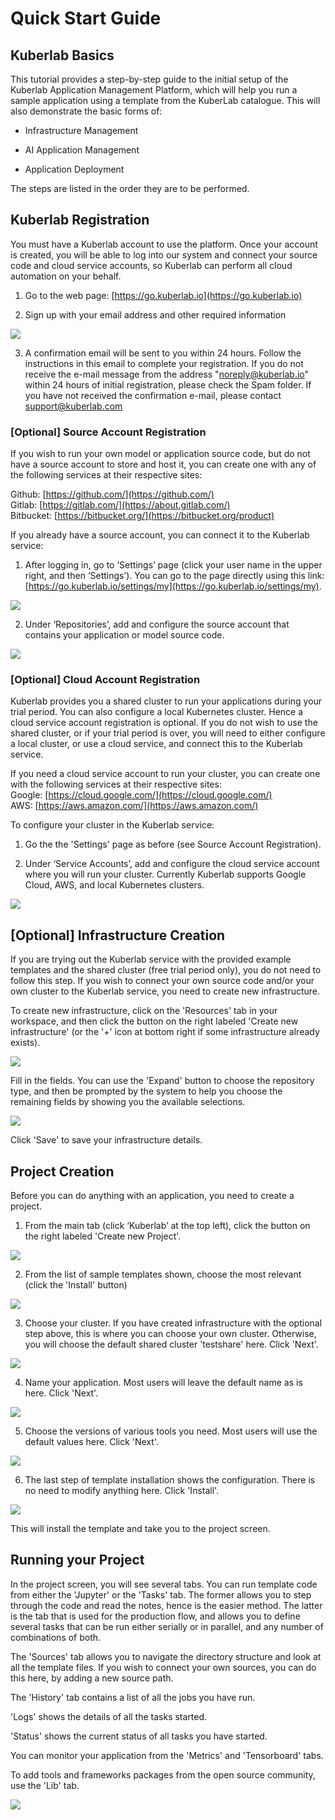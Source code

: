 # Quick Start Guide

## Kuberlab Basics

This tutorial provides a step-by-step guide to the initial setup of the Kuberlab Application Management Platform, which will help you run a sample application using a template from the KuberLab catalogue. This will also demonstrate the basic forms of:

* Infrastructure Management

* AI Application Management

* Application Deployment

The steps are listed in the order they are to be performed.


## Kuberlab Registration

You must have a Kuberlab account to use the platform. Once your account is created, you will be able to log into our system and connect your source code and cloud service accounts, so Kuberlab can perform all cloud automation on your behalf.

1. Go to the web page: [https://go.kuberlab.io](https://go.kuberlab.io)

2. Sign up with your email address and other required information 

![](img/quickstart/login.png)

3. A confirmation email will be sent to you within 24 hours. Follow the instructions in this email to complete your registration. If you do not receive the e-mail message from the address "noreply@kuberlab.io" within 24 hours of initial registration, please check the Spam folder. If you have not received the confirmation e-mail, please contact [support@kuberlab.com](mailto:support@kuberlab.com)


### [Optional] Source Account Registration

If you wish to run your own model or application source code, but do not have a source account to store and host it, you can create one with any of the following services at their respective sites:  

Github: [https://github.com/](https://github.com/)  
Gitlab: [https://gitlab.com/](https://about.gitlab.com/)  
Bitbucket: [https://bitbucket.org/](https://bitbucket.org/product)  

If you already have a source account, you can connect it to the Kuberlab service:

1. After logging in, go to ‘Settings’ page (click your user name in the upper right, and then ‘Settings’). You can go to the page directly using this link: [https://go.kuberlab.io/settings/my](https://go.kuberlab.io/settings/my).

![](img/quickstart/settings.png)

2. Under ‘Repositories’, add and configure the source account that contains your application or model source code. 

![](img/quickstart/add_repo.png)


### [Optional] Cloud Account Registration

Kuberlab provides you a shared cluster to run your applications during your trial period. You can also configure a local Kubernetes cluster. Hence a cloud service account registration is optional. If you do not wish to use the shared cluster, or if your trial period is over, you will need to either configure a local cluster, or use a cloud service, and connect this to the Kuberlab service.

If you need a cloud service account to run your cluster, you can create one with the following services at their respective sites:  
Google: [https://cloud.google.com/](https://cloud.google.com/)  
AWS: [https://aws.amazon.com/](https://aws.amazon.com/)  

To configure your cluster in the Kuberlab service:
1. Go the the 'Settings' page as before (see Source Account Registration).

2. Under ‘Service Accounts’, add and configure the cloud service account where you will run your cluster. Currently Kuberlab supports Google Cloud, AWS, and local Kubernetes clusters.

![](img/quickstart/add_service.png)

## [Optional] Infrastructure Creation

If you are trying out the Kuberlab service with the provided example templates and the shared cluster (free trial period only), you do not need to follow this step. If you wish to connect your own source code and/or your own cluster to the Kuberlab service, you need to create new infrastructure.

To create new infrastructure, click on the 'Resources' tab in your workspace, and then click the button on the right labeled 'Create new infrastructure' (or the '+' icon at bottom right if some infrastructure already exists).

![](img/quickstart/resources.png)

Fill in the fields. You can use the 'Expand' button to choose the repository type, and then be prompted by the system to help you choose the remaining fields by showing you the available selections.

![](img/quickstart/new_infra.png)

Click 'Save' to save your infrastructure details.

## Project Creation

Before you can do anything with an application, you need to create a project.

1. From the main tab (click ‘Kuberlab’ at the top left), click the button on the right labeled 'Create new Project'.

![](img/quickstart/new_project.png)

2. From the list of sample templates shown, choose the most relevant (click the 'Install' button)

![](img/quickstart/proj_sample_templates.png)

3. Choose your cluster. If you have created infrastructure with the optional step above, this is where you can choose your own cluster. Otherwise, you will choose the default shared cluster 'testshare' here. Click 'Next'.

![](img/quickstart/choose_cluster.png)

4. Name your application. Most users will leave the default name as is here. Click 'Next'.

![](img/quickstart/name_app.png)

5. Choose the versions of various tools you need. Most users will use the default values here. Click 'Next'.

![](img/quickstart/version_select.png)

6. The last step of template installation shows the configuration. There is no need to modify anything here. Click 'Install'.

![](img/quickstart/config.png)

This will install the template and take you to the project screen.

## Running your Project

In the project screen, you will see several tabs. You can run template code from either the 'Jupyter' or the 'Tasks' tab. The former allows you to step through the code and read the notes, hence is the easier method. The latter is the tab that is used for the production flow, and allows you to define several tasks that can be run either serially or in parallel, and any number of combinations of both.

The 'Sources' tab allows you to navigate the directory structure and look at all the template files. If you wish to connect your own sources, you can do this here, by adding a new source path.

The 'History' tab contains a list of all the jobs you have run.

'Logs' shows the details of all the tasks started.

'Status' shows the current status of all tasks you have started.

You can monitor your application from the 'Metrics' and 'Tensorboard' tabs.

To add tools and frameworks packages from the open source community, use the 'Lib' tab.

![](img/quickstart/project.png)

